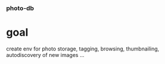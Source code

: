 ### photo-db

# goal
create env for photo storage, tagging, browsing, thumbnailing, autodiscovery of new images ...

